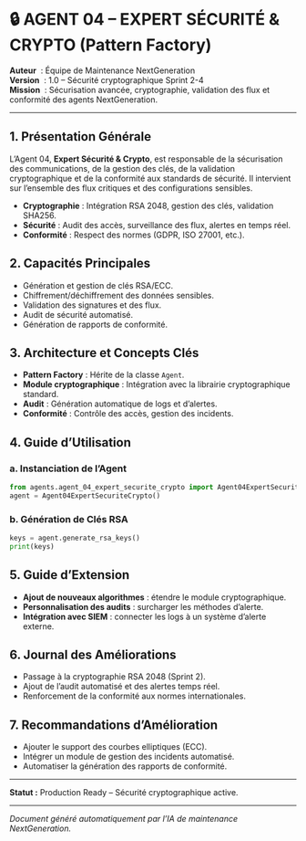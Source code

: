 # 🔒 AGENT 04 – EXPERT SÉCURITÉ & CRYPTO (Pattern Factory)

**Auteur**    : Équipe de Maintenance NextGeneration  
**Version**   : 1.0 – Sécurité cryptographique Sprint 2-4  
**Mission**   : Sécurisation avancée, cryptographie, validation des flux et conformité des agents NextGeneration.

---

## 1. Présentation Générale

L’Agent 04, **Expert Sécurité & Crypto**, est responsable de la sécurisation des communications, de la gestion des clés, de la validation cryptographique et de la conformité aux standards de sécurité. Il intervient sur l’ensemble des flux critiques et des configurations sensibles.

- **Cryptographie** : Intégration RSA 2048, gestion des clés, validation SHA256.
- **Sécurité** : Audit des accès, surveillance des flux, alertes en temps réel.
- **Conformité** : Respect des normes (GDPR, ISO 27001, etc.).

## 2. Capacités Principales

- Génération et gestion de clés RSA/ECC.
- Chiffrement/déchiffrement des données sensibles.
- Validation des signatures et des flux.
- Audit de sécurité automatisé.
- Génération de rapports de conformité.

## 3. Architecture et Concepts Clés

- **Pattern Factory** : Hérite de la classe `Agent`.
- **Module cryptographique** : Intégration avec la librairie cryptographique standard.
- **Audit** : Génération automatique de logs et d’alertes.
- **Conformité** : Contrôle des accès, gestion des incidents.

## 4. Guide d’Utilisation

### a. Instanciation de l’Agent
```python
from agents.agent_04_expert_securite_crypto import Agent04ExpertSecuriteCrypto
agent = Agent04ExpertSecuriteCrypto()
```

### b. Génération de Clés RSA
```python
keys = agent.generate_rsa_keys()
print(keys)
```

## 5. Guide d’Extension

- **Ajout de nouveaux algorithmes** : étendre le module cryptographique.
- **Personnalisation des audits** : surcharger les méthodes d’alerte.
- **Intégration avec SIEM** : connecter les logs à un système d’alerte externe.

## 6. Journal des Améliorations

- Passage à la cryptographie RSA 2048 (Sprint 2).
- Ajout de l’audit automatisé et des alertes temps réel.
- Renforcement de la conformité aux normes internationales.

## 7. Recommandations d’Amélioration

- Ajouter le support des courbes elliptiques (ECC).
- Intégrer un module de gestion des incidents automatisé.
- Automatiser la génération des rapports de conformité.

---

**Statut :** Production Ready – Sécurité cryptographique active.

---

*Document généré automatiquement par l’IA de maintenance NextGeneration.*